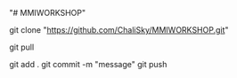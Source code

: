 "# MMIWORKSHOP" 

git clone "https://github.com/ChaliSky/MMIWORKSHOP.git"

git pull 

git add .
git commit -m "message"
git push 
